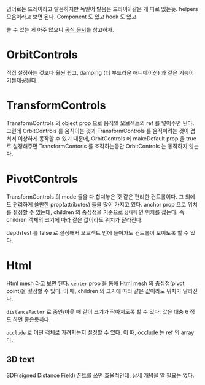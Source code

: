 영어로는 드레이라고 발음하지만 독일어 발음은 드라이? 같은 게 따로 있는듯.
helpers 모음이라고 보면 된다. Component 도 있고 hook 도 있고.

쓸 수 있는 게 아주 많으니 [공식 문서](https://github.com/pmndrs/drei)를 참고하자.

# OrbitControls

직접 설정하는 것보다 훨씬 쉽고, damping (더 부드러운 애니메이션) 과 같은 기능이 기본제공된다.

# TransformControls

TransformControls 의 object prop 으로 움직일 오브젝트의 ref 를 넣어주면 된다.
그런데 OrbitControls 를 움직이는 것과 TransformControls 를 움직이려는 것이 겹쳐서 이상하게 동작할 수 있기 때문에, OrbitControls 에 makeDefault prop 을 true 로 설정해주면 TransformContorls 를 조작하는동안 OrbitControls 는 동작하지 않는다.

# PivotControls

TransformControls 의 mode 들을 다 합쳐놓은 것 같은 편리한 컨트롤이다. 그 외에도 편리하게 쓸만한 prop(attributes) 들을 많이 가지고 있다. anchor prop 으로 위치를 설정할 수 있는데, children 의 중심점을 기준으로 `상대적` 인 위치를 잡는다. 즉 children 객체의 크기에 따라 같은 값이라도 위치가 달라진다.

depthTest 를 false 로 설정해서 오브젝트 안에 들어가도 컨트롤이 보이도록 할 수 있다.

# Html

Html mesh 라고 보면 된다.
`center` prop 을 통해 Html mesh 의 중심점(pivot point)을 설정할 수 있다. 이 때, children 의 크기에 따라 같은 값이라도 위치가 달라진다.

`distanceFactor` 로 줌인/아웃 때 같이 크기가 작아지도록 할 수 있다. 값은 대충 6 정도 하면 좋은듯하다.

`occlude` 로 어떤 객체로 가려지는지 설정할 수 있다. 이 때, occlude 는 ref 의 array 다.

## 3D text

SDF(signed Distance Field) 폰트를 쓰면 효율적인데, 상세 개념을 알 필요는 없다.
